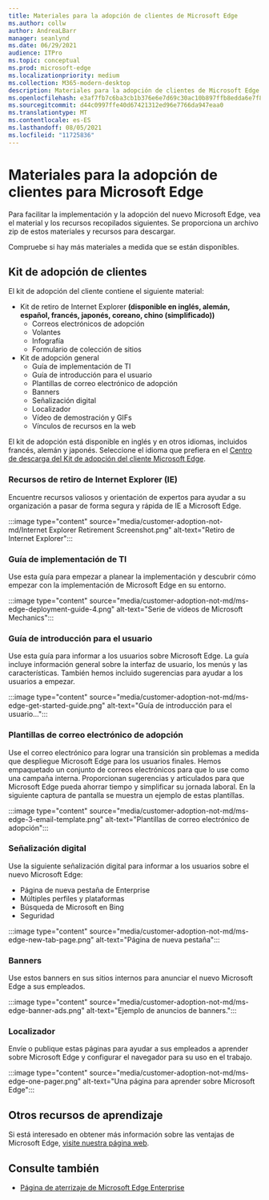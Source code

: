 ```yaml
---
title: Materiales para la adopción de clientes de Microsoft Edge
ms.author: collw
author: AndreaLBarr
manager: seanlynd
ms.date: 06/29/2021
audience: ITPro
ms.topic: conceptual
ms.prod: microsoft-edge
ms.localizationpriority: medium
ms.collection: M365-modern-desktop
description: Materiales para la adopción de clientes de Microsoft Edge
ms.openlocfilehash: e3af7fb7c6ba3cb1b376e6e7d69c30ac10b897ffb8edda6e7f8ce90fa08519e6
ms.sourcegitcommit: d44c0997ffe40d67421312ed96e7766da947eaa0
ms.translationtype: MT
ms.contentlocale: es-ES
ms.lasthandoff: 08/05/2021
ms.locfileid: "11725836"
---
```

# <a name="customer-adoption-materials-for-microsoft-edge"></a>Materiales para la adopción de clientes para Microsoft Edge

Para facilitar la implementación y la adopción del nuevo Microsoft Edge, vea el material y los recursos recopilados siguientes. Se proporciona un archivo zip de estos materiales y recursos para descargar.

Compruebe si hay más materiales a medida que se están disponibles.

## <a name="customer-adoption-kit"></a>Kit de adopción de clientes

El kit de adopción del cliente contiene el siguiente material:
- Kit de retiro de Internet Explorer **(disponible en inglés, alemán, español, francés, japonés, coreano, chino (simplificado))**
    - Correos electrónicos de adopción
    - Volantes
    - Infografía
    - Formulario de colección de sitios
- Kit de adopción general
    - Guía de implementación de TI
    - Guía de introducción para el usuario
    - Plantillas de correo electrónico de adopción
    - Banners
    - Señalización digital
    - Localizador
    - Vídeo de demostración y GIFs
    - Vínculos de recursos en la web

El kit de adopción está disponible en inglés y en otros idiomas, incluidos francés, alemán y japonés. Seleccione el idioma que prefiera en el [Centro de descarga del Kit de adopción del cliente Microsoft Edge](https://www.microsoft.com/download/details.aspx?id=102119).

### <a name="internet-explorer-ie-retirement-resources"></a>Recursos de retiro de Internet Explorer (IE)

Encuentre recursos valiosos y orientación de expertos para ayudar a su organización a pasar de forma segura y rápida de IE a Microsoft Edge.

:::image type="content" source="media/customer-adoption-not-md/Internet Explorer Retirement Screenshot.png" alt-text="Retiro de Internet Explorer":::

### <a name="it-deployment-guide"></a>Guía de implementación de TI

Use esta guía para empezar a planear la implementación y descubrir cómo empezar con la implementación de Microsoft Edge en su entorno.

:::image type="content" source="media/customer-adoption-not-md/ms-edge-deployment-guide-4.png" alt-text="Serie de vídeos de Microsoft Mechanics":::

### <a name="how-to-get-started-user-guide"></a>Guía de introducción para el usuario

Use esta guía para informar a los usuarios sobre Microsoft Edge. La guía incluye información general sobre la interfaz de usuario, los menús y las características. También hemos incluido sugerencias para ayudar a los usuarios a empezar.

:::image type="content" source="media/customer-adoption-not-md/ms-edge-get-started-guide.png" alt-text="Guía de introducción para el usuario...":::

### <a name="adoption-email-templates"></a>Plantillas de correo electrónico de adopción

Use el correo electrónico para lograr una transición sin problemas a medida que despliegue Microsoft Edge para los usuarios finales. Hemos empaquetado un conjunto de correos electrónicos para que lo use como una campaña interna. Proporcionan sugerencias y articulados para que Microsoft Edge pueda ahorrar tiempo y simplificar su jornada laboral. En la siguiente captura de pantalla se muestra un ejemplo de estas plantillas.

:::image type="content" source="media/customer-adoption-not-md/ms-edge-3-email-template.png" alt-text="Plantillas de correo electrónico de adopción":::

### <a name="digital-signage"></a>Señalización digital

Use la siguiente señalización digital para informar a los usuarios sobre el nuevo Microsoft Edge:

- Página de nueva pestaña de Enterprise
- Múltiples perfiles y plataformas
- Búsqueda de Microsoft en Bing
- Seguridad

:::image type="content" source="media/customer-adoption-not-md/ms-edge-new-tab-page.png" alt-text="Página de nueva pestaña":::

### <a name="banners"></a>Banners

Use estos banners en sus sitios internos para anunciar el nuevo Microsoft Edge a sus empleados.

:::image type="content" source="media/customer-adoption-not-md/ms-edge-banner-ads.png" alt-text="Ejemplo de anuncios de banners.":::

### <a name="one-pagers"></a>Localizador

Envíe o publique estas páginas para ayudar a sus empleados a aprender sobre Microsoft Edge y configurar el navegador para su uso en el trabajo.

:::image type="content" source="media/customer-adoption-not-md/ms-edge-one-pager.png" alt-text="Una página para aprender sobre Microsoft Edge":::

## <a name="other-learning-resources"></a>Otros recursos de aprendizaje

Si está interesado en obtener más información sobre las ventajas de Microsoft Edge, [visite nuestra página web](https://www.microsoft.com/edge/business).

## <a name="see-also"></a>Consulte también

- [Página de aterrizaje de Microsoft Edge Enterprise](https://aka.ms/EdgeEnterprise)
